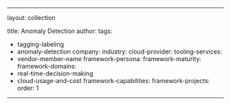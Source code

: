 ---

layout: collection

title: Anomaly Detection
author:
tags:
- tagging-labeling
- anomaly-detection
company:
industry:
cloud-provider:
tooling-services:
- vendor-member-name
framework-persona:
framework-maturity:
framework-domains:
- real-time-decision-making
- cloud-usage-and-cost
framework-capabilities:
framework-projects:
order: 1

---